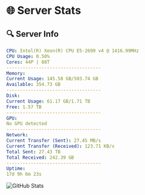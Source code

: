 # 🌐 Server Stats
## 🔍 Server Info
```yaml
CPU: Intel(R) Xeon(R) CPU E5-2699 v4 @ 1416.99MHz
CPU Usage: 0.50%
Cores: 44P | 88T
-----------------------------------
Memory:
Current Usage: 145.58 GB/503.74 GB
Available: 354.73 GB
-----------------------------------
Disk:
Current Usage: 61.17 GB/1.71 TB
Free: 1.57 TB
-----------------------------------
GPU:
No GPU detected
-----------------------------------
Network:
Current Transfer (Sent): 27.45 MB/s
Current Transfer (Received): 123.71 KB/s
Total Sent: 27.43 TB
Total Received: 242.39 GB
-----------------------------------
Uptime:
17d 9h 6m 23s
```
![GitHub Stats](https://img.shields.io/badge/Updated-2025-03-25_06:29:12-blue)